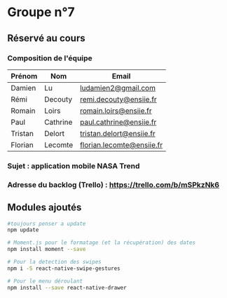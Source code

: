 # Groupe n°7

## Réservé au cours

### Composition de l'équipe

| Prénom  | Nom   | Email                         |
| -------------|-------------|-------------------------------|
| Damien | Lu | ludamien2@gmail.com |
| Rémi | Decouty | remi.decouty@ensiie.fr |
| Romain | Loirs | romain.loirs@ensiie.fr |
| Paul | Cathrine | paul.cathrine@ensiie.fr |
| Tristan | Delort | tristan.delort@ensiie.fr |
| Florian | Lecomte | florian.lecomte@ensiie.fr |

### Sujet : application mobile NASA Trend

### Adresse du backlog (Trello) : https://trello.com/b/mSPkzNk6

## Modules ajoutés

```bash
#toujours penser a update
npm update

# Moment.js pour le formatage (et la récupération) des dates  
npm install moment --save

# Pour la detection des swipes
npm i -S react-native-swipe-gestures

# Pour le menu déroulant 
npm install --save react-native-drawer

```
